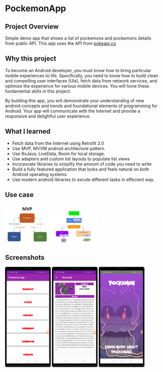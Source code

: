 # PockemonApp
## Project Overview

Simple demo app that shows a list of pockemons and pockemons details from public API.
This app uses the API from [pokeapi.co](https://pokeapi.co/api/v2/pokemon/)
 
## Why this project 

To become an Android  developer, you must know how to bring particular mobile experiences to life. Specifically, you need to know how to build clean and compelling user interfaces (UIs), fetch data from network services, and optimize the experience for various mobile devices. You will hone these fundamental skills in this project.

By building this app, you will demonstrate your understanding of new android concepts and trends and  foundational elements of programming for Android. Your app will communicate with the Internet and provide a responsive and delightful user experience.

## What I learned
- Fetch data from the Internet using Retrofit 2.0
- Use MVP, MVVM android architecture pattern.
- Use RxJava, LiveData, Room for local storage.
- Use adapters and custom list layouts to populate list views
- Incorporate libraries to simplify the amount of code you need to write
- Build a fully featured application that looks and feels natural on both Android operating systems.
- Use modern android libraries to excute different tasks in effecient way.

## Use case
<img src="mvp.png" width="150" margins="5px">  <img src="mvvm.png" width="150"> 

## Screenshots
<img src="1.png" width="150" margins="5px">  <img src="2.png" width="150"> <img src="3.png" width="150">

